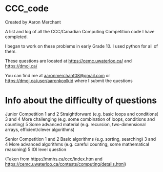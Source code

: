 # CCC_code
Created by Aaron Merchant

A list and log of all the CCC/Canadian Computing Competition code I have completed.

I began to work on these problems in early Grade 10.
I used python for all of them.

These questions are located at https://cemc.uwaterloo.ca/ and https://dmoj.ca/

You can find me at aaronmerchant08@gmail.com or https://dmoj.ca/user/aaronkoolkid where I submit the questions

# Info about the difficulty of questions
Junior Competition
1 and 2	Straightforward
(e.g. basic loops and conditions)
3 and 4	More challenging
(e.g. some combination of loops, conditions and counting)
5	Some advanced material
(e.g. recursion, two-dimensional arrays, efficient/clever algorithms)

Senior Competition
1 and 2	Basic algorithms
(e.g. sorting, searching)
3 and 4	More advanced algorithms
(e.g. careful counting, some mathematical reasoning)
5	IOI level question

(Taken from https://mmhs.ca/ccc/index.htm and https://cemc.uwaterloo.ca/contests/computing/details.html)

